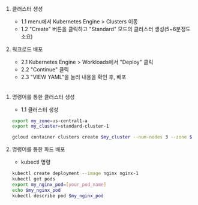1. 클러스터 생성
    - 1.1 menu에서 Kubernetes Engine > Clusters 이동
    - 1.2 "Create" 버튼을 클릭하고 "Standard" 모드의 클러스터 생성(5~6분정도 소요)

2. 워크로드 배포
    - 2.1 Kubernetes Engine > Workloads에서 "Deploy" 클릭
    - 2.2 "Continue" 클릭
    - 2.3 "VIEW YAML"을 눌러 내용을 확인 후, 배포

###### 

1. 명령어를 통한 클러스터 생성
    - 1.1 클러스터 생성
    ```bash
    export my_zone=us-central1-a
    export my_cluster=standard-cluster-1

    gcloud container clusters create $my_cluster --num-nodes 3 --zone $my_zone --enable-ip-alias
    ```

2. 명령어를 통한 파드 배포
    - kubectl 명령
    ```bash
    kubectl create deployment --image nginx nginx-1
    kubectl get pods
    export my_nginx_pod=[your_pod_name]
    echo $my_nginx_pod
    kubectl describe pod $my_nginx_pod
    ```